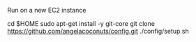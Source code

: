 Run on a new EC2 instance

cd $HOME
sudo apt-get install -y git-core
git clone https://github.com/angelacoconuts/config.git
./config/setup.sh
